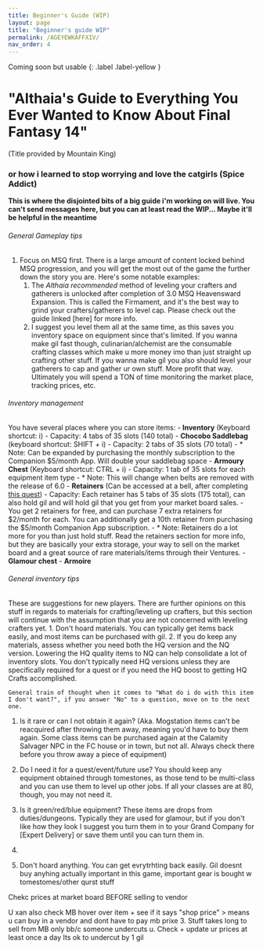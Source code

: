 ```yaml
---
title: Beginner's Guide (WIP)
layout: page
title: "Beginner's guide WIP"
permalink: /AGEYEWKAFFXIV/
nav_order: 4
---
```

Coming soon but usable {: .label .label-yellow }
# "Althaia's Guide to Everything You Ever Wanted to Know About Final Fantasy 14"
(Title provided by Mountain King)
### or how i learned to stop worrying and love the catgirls (Spice Addict)

**This is where the disjointed bits of a big guide i'm working on will live. You can't send messages here, but you can at least read the WIP... Maybe it'll be helpful in the meantime**


###### General Gameplay tips
1. Focus on MSQ first. There is a large amount of content locked behind MSQ progression, and you will get the most out of the game the further down the story you are. Here's some notable examples:
    1. The *Althaia recommended* method of leveling your crafters and gatherers is unlocked after completion of 3.0 MSQ Heavensward Expansion. This is called the Firmament, and it's the best way to grind your crafters/gatherers to level cap. Please check out the guide linked [here] for more info.
    2. I suggest you level them all at the same time, as this saves you inventory space on equipment since that's limited. If you wanna make gil fast though, culinarian/alchemist are the consumable crafting classes which make u more money imo than just straight up crafting other stuff. If you wanna make gil you also should level your gatherers to cap and gather ur own stuff. More profit that way. Ultimately you will spend a TON of time monitoring the market place, tracking prices, etc.

###### Inventory management
You have several places where you can store items:
    - **Inventory** (Keyboard shortcut: i)
        - Capacity: 4 tabs of 35 slots (140 total)
    - **Chocobo Saddlebag** (keyboard shortcut: SHIFT + i)
        - Capacity: 2 tabs of 35 slots (70 total)
            - * Note: Can be expanded by purchasing the monthly subscription to the Companion $5/month App. Will double your saddlebag space
    - **Armoury Chest** (Keyboard shortcut: CTRL + i)
        - Capacity: 1 tab of 35 slots for each equipment item type
            - * Note: This will change when belts are removed with the release of 6.0
    - **Retainers** (Can be accessed at a bell, after completing [this quest](https://ffxiv.consolegameswiki.com/wiki/The_Scions_of_the_Seventh_Dawn_(Quest)))
        - Capacity: Each retainer has 5 tabs of 35 slots (175 total), can also hold gil and will hold gil that you get from your market board sales.
        - You get 2 retainers for free, and can purchase 7 extra retainers for $2/month for each. You can additionally get a 10th retainer from purchasing the $5/month Companion App subscription.
            - * Note: Retainers do a lot more for you than just hold stuff. Read the retainers section for more info, but they are basically your extra storage, your way to sell on the market board and a great source of rare materials/items through their Ventures. 
    - **Glamour chest**
    - **Armoire**
	
	
###### General inventory tips
These are suggestions for new players. There are further opinions on this stuff in regards to materials for crafting/leveling up crafters, but this section will continue with the assumption that you are not concerned with leveling crafters yet.
    1. Don't hoard materials. You can typically get items back easily, and most items can be purchased with gil. 
    2. If you do keep any materials, assess whether you need both the HQ version and the NQ version. Lowering the HQ quality items to NQ can help consolidate a lot of inventory slots. You don't typically need HQ versions unless they are specifically required for a quest or if you need the HQ boost to getting HQ Crafts accomplished.
	
	General train of thought when it comes to "What do i do with this item I don't want?", if you answer "No" to a question, move on to the next one.
1. Is it rare or can I not obtain it again? (Aka. Mogstation items can't be reacquired after throwing them away, meaning you'd have to buy them again. Some class items can be purchased again at the Calamity Salvager NPC in the FC house or in town, but not all. Always check there before you throw away a piece of equipment)
2. Do I need it for a quest/event/future use? You should keep any equipment obtained through tomestones, as those tend to be multi-class and you can use them to level up other jobs. If all your classes are at 80, though, you may not need it.
3. Is it green/red/blue equipment? These items are drops from duties/dungeons. Typically they are used for glamour, but if you don't like how they look I suggest you turn them in to your Grand Company for [Expert Delivery] or save them until you can turn them in.
4. 



1. Don't hoard anything. You can get evrytrhting back easily. Gil doesnt buy anyhing actually important in this game, important gear is bought w tomestomes/other qurst stuff

 Chekc prices at market board BEFORE selling to vendor

U xan also check MB hover over item + see if it says "shop price" > means u can buy in a vendor and dont have to pay mb prixe
 3. Stuff takes long to sell from MB only bb/c someone undercuts u. Check + update ur prices at least once a day
 Its ok to undercut by 1 gil
